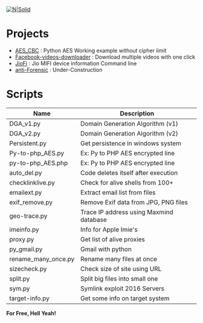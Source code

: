 [![N|Solid](https://teampython.files.wordpress.com/2012/03/python2.png)](https://nodesource.com/products/nsolid)

# Projects
* [AES_CBC](https://github.com/roothaxor/Python/tree/master/AES_CBC)	: Python AES Working example without cipher limit
* [Facebook-videos-downloader](https://github.com/roothaxor/Python/tree/master/Facebook-videos-downloader) : Download multiple videos with one click
* [JioFi](https://github.com/roothaxor/Python/tree/master/JioFi) : Jio MIFI device information Command line
* [anti-Forensic](https://github.com/roothaxor/Python/tree/master/anti-Forensic) : Under-Construction

# Scripts


| Name | Description |
| ------ | ------ |
| DGA_v1.py | Domain Generation Algorithm (v1) |
| DGA_v2.py | Domain Generation Algorithm (v2) |
| Persistent.py | Get persistence in windows system |
| Py-to-php_AES.py | Ex: Py to PHP AES encrypted line |
| py-to-php_AES.php | Ex: Py to PHP AES encrypted line |
| auto_del.py | Code deletes itself after execution  |
| checklinklive.py | Check for alive shells from 100+ |
| emailext.py | Extract email list from files |
| exif_remove.py | Remove Exif data from JPG, PNG files |
| geo-trace.py | Trace IP address using Maxmind database |
| imeinfo.py | Info for Apple Imie's |
| proxy.py | Get list of alive proxies |
| py_gmail.py | Gmail with python |
| rename_many_once.py | Rename many files at once |
| sizecheck.py | Check size of site using URL |
| split.py | Split big files into small one |
| sym.py | Symlink exploit 2016 Servers |
| target-info.py | Get some info on target system |

**For Free, Hell Yeah!**
